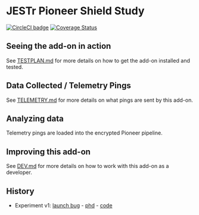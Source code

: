 # JESTr Pioneer Shield Study

[![CircleCI badge](https://img.shields.io/circleci/project/github/motin/jestr-pioneer-shield-study/master.svg?label=CircleCI)](https://circleci.com/gh/motin/jestr-pioneer-shield-study/)
[![Coverage Status](https://coveralls.io/repos/github/motin/jestr-pioneer-shield-study/badge.svg)](https://coveralls.io/github/motin/jestr-pioneer-shield-study)

## Seeing the add-on in action

See [TESTPLAN.md](./docs/TESTPLAN.md) for more details on how to get the add-on installed and tested.

## Data Collected / Telemetry Pings

See [TELEMETRY.md](./docs/TELEMETRY.md) for more details on what pings are sent by this add-on.

## Analyzing data

Telemetry pings are loaded into the encrypted Pioneer pipeline.

## Improving this add-on

See [DEV.md](./docs/DEV.md) for more details on how to work with this add-on as a developer.

## History

* Experiment v1: [launch bug](https://bugzilla.mozilla.org/show_bug.cgi?id=1496154) - [phd](https://docs.google.com/document/d/10JEZ9WgAqqsveYGMgSs8xJMPxQoSExAXx5pf_Fya3sY/edit) - [code](https://github.com/motin/jestr-pioneer-shield-study)
